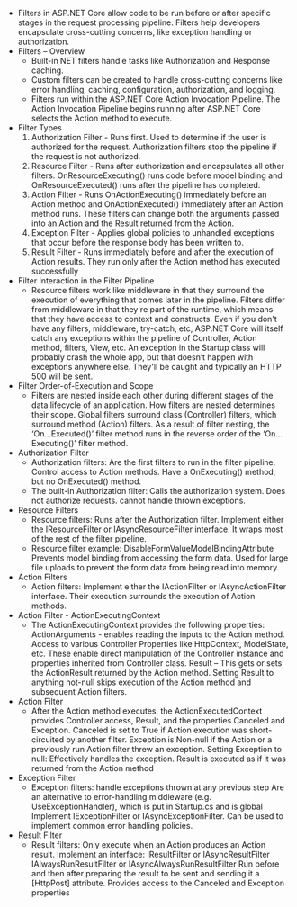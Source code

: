 * Filters in ASP.NET Core allow code to be run before or after specific stages in the request processing pipeline. Filters help developers encapsulate cross-cutting concerns, like exception handling or authorization.
* Filters – Overview
    * Built-in NET filters handle tasks like Authorization and Response caching. 
    * Custom filters can be created to handle cross-cutting concerns like error handling, caching, configuration, authorization, and logging. 
    * Filters run within the ASP.NET Core Action Invocation Pipeline. The Action Invocation Pipeline begins running after ASP.NET Core selects the Action method to execute.
* Filter Types
    1. Authorization Filter - Runs first. Used to determine if the user is authorized for the request. Authorization filters stop the pipeline if the request is not authorized.
    2. Resource Filter - Runs after authorization and encapsulates all other filters. OnResourceExecuting() runs code before model binding and OnResourceExecuted() runs after the pipeline has completed.
    3. Action Filter - Runs OnActionExecuting() immediately before an Action method and OnActionExecuted() immediately after an Action method runs. These filters can change both the arguments passed into an Action and the Result returned from the Action.
    4. Exception Filter - Applies global policies to unhandled exceptions that occur before the response body has been written to.
    5. Result Filter - Runs immediately before and after the execution of Action results. They run only after the Action method has executed successfully
* Filter Interaction in the Filter Pipeline
    * Resource filters work like middleware in that they surround the execution of everything that comes later in the pipeline. Filters differ from middleware in that they're part of the runtime, which means that they have access to context and constructs. Even if you don't have any filters, middleware, try-catch, etc, ASP.NET Core will itself catch any exceptions within the pipeline of Controller, Action method, filters, View, etc.  An exception in the Startup class will probably crash the whole app, but that doesn’t happen with exceptions anywhere else. They'll be caught and typically an HTTP 500 will be sent.
* Filter Order-of-Execution and Scope
    * Filters are nested inside each other during different stages of the data lifecycle of an application. How filters are nested determines their scope. Global filters surround class (Controller) filters, which surround method (Action) filters. As a result of filter nesting, the ‘On…Executed()’ filter method runs in the reverse order of the ‘On…Executing()’ filter method. 
* Authorization Filter
    * Authorization filters: Are the first filters to run in the filter pipeline. Control access to Action methods. Have a OnExecuting() method, but no OnExecuted() method.
    * The built-in Authorization filter: Calls the authorization system. Does not authorize requests. cannot handle thrown exceptions.
* Resource Filters
    * Resource filters: Runs after the Authorization filter. Implement either the IResourceFilter or IAsyncResourceFilter interface. It wraps most of the rest of the filter pipeline.
    * Resource filter example: DisableFormValueModelBindingAttribute Prevents model binding from accessing the form data. Used for large file uploads to prevent the form data from being read into memory.
* Action Filters
    * Action filters: Implement either the IActionFilter or IAsyncActionFilter interface. Their execution surrounds the execution of Action methods.
* Action Filter - ActionExecutingContext
    * The ActionExecutingContext provides the following properties: ActionArguments - enables reading the inputs to the Action method. Access to various Controller Properties like HttpContext, ModelState, etc. These enable direct manipulation of the Controller instance and properties inherited from Controller class. Result – This gets or sets the ActionResult returned by the Action method. Setting Result to anything not-null skips execution of the Action method and subsequent Action filters.
* Action Filter
    * After the Action method executes, the ActionExecutedContext provides Controller access, Result, and the properties Canceled and Exception. Canceled is set to True if Action execution was short-circuited by another filter. Exception is Non-null if the Action or a previously run Action filter threw an exception.  Setting Exception to null: Effectively handles the exception. Result is executed as if it was returned from the Action method
* Exception Filter
    * Exception filters: handle exceptions thrown at any previous step Are an alternative to error-handling middleware (e.g. UseExceptionHandler), which is put in Startup.cs and is global Implement IExceptionFilter or IAsyncExceptionFilter. Can be used to implement common error handling policies.
* Result Filter
    * Result filters: Only execute when an Action produces an Action result. Implement an interface: IResultFilter or IAsyncResultFilter IAlwaysRunResultFilter or IAsyncAlwaysRunResultFilter Run before and then after preparing the result to be sent and sending it a [HttpPost] attribute. Provides access to the Canceled and Exception properties

